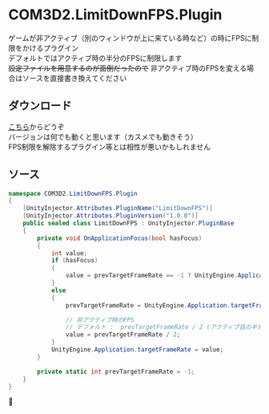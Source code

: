 # COM3D2.LimitDownFPS.Plugin
ゲームが非アクティブ（別のウィンドウが上に来ている時など）の時にFPSに制限をかけるプラグイン  
デフォルトではアクティブ時の半分のFPSに制限します  
~~設定ファイルを用意するのが面倒だったので~~ 非アクティブ時のFPSを変える場合はソースを直接書き換えてください

## ダウンロード
[こちら](https://github.com/AshleyScarlet/Warehouse/releases/download/LimitDownFPS.1.0.0/COM3D2.LimitDownFPS.Plugin.dll)からどうぞ  
バージョンは何でも動くと思います（カスメでも動きそう）  
FPS制限を解除するプラグイン等とは相性が悪いかもしれません  

## ソース
```cs
namespace COM3D2.LimitDownFPS.Plugin
{
    [UnityInjector.Attributes.PluginName("LimitDownFPS")]
    [UnityInjector.Attributes.PluginVersion("1.0.0")]
    public sealed class LimitDownFPS : UnityInjector.PluginBase
    {
        private void OnApplicationFocus(bool hasFocus)
        {
            int value;
            if (hasFocus)
            {
                value = prevTargetFrameRate == -1 ? UnityEngine.Application.targetFrameRate : prevTargetFrameRate;
            }
            else
            {
                prevTargetFrameRate = UnityEngine.Application.targetFrameRate;

                // 非アクティブ時のFPS
                // デフォルト :  prevTargetFrameRate / 2 (アクティブ自の半分)
                value = prevTargetFrameRate / 2;
            }
            UnityEngine.Application.targetFrameRate = value;
        }

        private static int prevTargetFrameRate = -1;
    }
}

```
🤔
